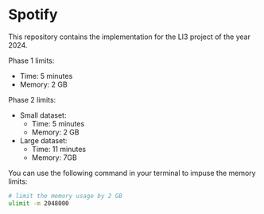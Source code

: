 # Spotify

This repository contains the implementation for the LI3 project of the year 2024.

Phase 1 limits:
- Time: 5 minutes
- Memory: 2 GB

Phase 2 limits:
- Small dataset:
    - Time: 5 minutes
    - Memory: 2 GB
- Large dataset:
    - Time: 11 minutes
    - Memory: 7GB

You can use the following command in your terminal to impuse the memory limits:

```bash
# limit the memory usage by 2 GB
ulimit -m 2048000
```